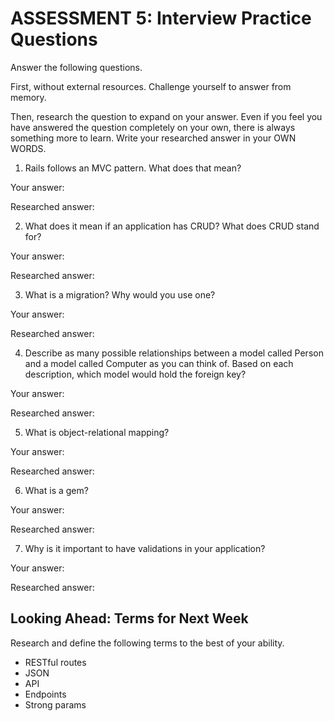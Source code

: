 # ASSESSMENT 5: Interview Practice Questions
Answer the following questions.

First, without external resources. Challenge yourself to answer from memory.

Then, research the question to expand on your answer. Even if you feel you have answered the question completely on your own, there is always something more to learn. Write your researched answer in your OWN WORDS.

1. Rails follows an MVC pattern. What does that mean?

  Your answer:

  Researched answer:



2. What does it mean if an application has CRUD? What does CRUD stand for?

  Your answer:

  Researched answer:



3. What is a migration? Why would you use one?

  Your answer:

  Researched answer:



4. Describe as many possible relationships between a model called Person and a model called Computer as you can think of. Based on each description, which model would hold the foreign key?

  Your answer:

  Researched answer:



5. What is object-relational mapping?

  Your answer:

  Researched answer:



6. What is a gem?

  Your answer:

  Researched answer:



7. Why is it important to have validations in your application?

  Your answer:

  Researched answer:



## Looking Ahead: Terms for Next Week

Research and define the following terms to the best of your ability.
- RESTful routes
- JSON
- API
- Endpoints
- Strong params
